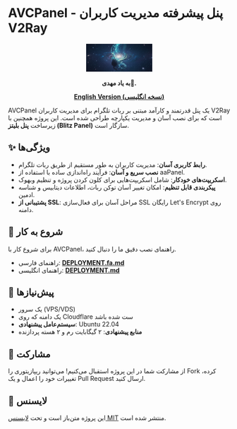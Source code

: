 # AVCPanel - پنل پیشرفته مدیریت کاربران V2Ray

<p align="center">
  <img src="https://raw.githubusercontent.com/KimiVerse/AVCPanel/main/header.png" alt="AVCPanel header" width="150"/>
</p>

<p align="center">
  <strong>به یاد مهدی🖤.</strong>
</p>

<p align="center">
  <a href="README.md"><strong>English Version (نسخه انگلیسی)</strong></a>
</p>

AVCPanel یک پنل قدرتمند و کارآمد مبتنی بر ربات تلگرام برای مدیریت کاربران V2Ray است که برای نصب آسان و مدیریت یکپارچه طراحی شده است. این پروژه همچنین با زیرساخت **پنل بلیتز (Blitz Panel)** سازگار است.

## ✨ ویژگی‌ها

- **رابط کاربری آسان**: مدیریت کاربران به طور مستقیم از طریق ربات تلگرام.
- **نصب سریع و آسان**: فرآیند راه‌اندازی ساده با استفاده از aaPanel.
- **اسکریپت‌های خودکار**: شامل اسکریپت‌هایی برای کلون کردن پروژه و تنظیم وبهوک.
- **پیکربندی قابل تنظیم**: امکان تغییر آسان توکن ربات، اطلاعات دیتابیس و شناسه ادمین.
- **پشتیبانی از SSL**: مراحل آسان برای فعال‌سازی SSL رایگان Let's Encrypt روی دامنه.

## 🚀 شروع به کار

برای شروع کار با AVCPanel، راهنمای نصب دقیق ما را دنبال کنید.

- راهنمای فارسی: [**DEPLOYMENT.fa.md**](./DEPLOYMENT.fa.md)
- راهنمای انگلیسی: [**DEPLOYMENT.md**](./DEPLOYMENT.md)

## 🔧 پیش‌نیازها

- یک سرور (VPS/VDS)
- یک دامنه که روی Cloudflare ست شده باشد
- **سیستم‌عامل پیشنهادی**: Ubuntu 22.04
- **منابع پیشنهادی**: ۲ گیگابایت رم و ۲ هسته پردازنده

## 🤝 مشارکت

از مشارکت شما در این پروژه استقبال می‌کنیم! می‌توانید ریپازیتوری را Fork کرده، تغییرات خود را اعمال و یک Pull Request ارسال کنید.

## 📄 لایسنس

این پروژه متن‌باز است و تحت [لایسنس MIT](LICENSE) منتشر شده است.